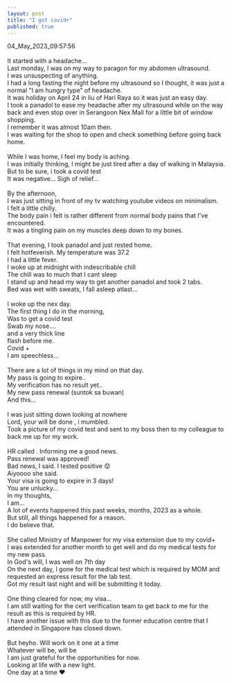 ```yaml
---
layout: post
title: "I got covid+"
published: true
---
```

04_May_2023_09:57:56 
<br>
<br>
It started with a headache...
<br>
Last monday, I was on my way to paragon for my abdomen ultrasound. 
<br>
I was unsuspecting of anything. 
<br>
I had a long fasting the night before my ultrasound so I thought, it was just a normal "I am hungry type" of headache. 
<br>
It was holiday on April 24 in liu of Hari Raya so it was just an easy day.
<br>
I took a panadol to ease my headache after my ultrasound while on the way back and even stop over in Serangoon Nex Mall for a little bit of window shopping. 
<br>
I remember it was almost 10am then.
<br>
I was waiting for the shop to open and check something before going back home.
<br>
<br>
While I was home, I feel my body is aching.
<br>
I was initially thinking, I might be just tired after a day of walking in Malaysia.
<br>
But to be sure, i took a covid test
<br>
It was negative... Sigh of relief...
<br>
<br>
By the afternoon, 
<br>
I was just sitting in front of my tv watching youtube videos on minimalism.
<br>
I felt a little chilly.
<br>
The body pain i felt is rather different from normal body pains that I've encountered.
<br>
It was a tingling pain on my muscles deep down to my bones.
<br>
<br>
That evening, I took panadol and just rested home. 
<br>
I felt hotfeverish. My temperature was 37.2
<br>
I had a little fever.
<br>
I woke up at midnight with indescribable chill
<br>
The chill was to much that I cant sleep
<br>
I stand up and head my way to get another panadol and took 2 tabs.
<br>
Bed was wet with sweats, I fall asleep atlast...
<br>
<br>
I woke up the nex day. 
<br>
The first thing I do in the morning,
<br>
Was to get a covid test
<br>
Swab my nose....
<br>
and a very thick line
<br>
flash before me.
<br>
Covid +
<br>
I am speechless...
<br>
<br>
There are a lot of things in my mind on that day.
<br>
My pass is going to expire..
<br>
My verification has no result yet..
<br>
My new pass renewal (suntok sa buwan)
<br>
And this...
<br>
<br>
I was just sitting down looking at nowhere
<br>
Lord, your will be done , i mumbled.
<br>
Took a picture of my covid test and sent to my boss then to my colleague to back me up for my work. 
<br>
<br>
HR called . Informing me a good news. 
<br>
Pass renewal was approved! 
<br>
Bad news, I said. I tested positive 😟
<br>
Aiyoooo she said. 
<br>
Your visa is going to expire in 3 days! 
<br>
You are unlucky...
<br>
In my thoughts, 
<br>
I am... 
<br>
A lot of events happened this past weeks, months, 2023 as a whole.
<br>
But still, all things happened for a reason.
<br>
I do believe that.
<br>
<br>
She called Ministry of Manpower for my visa extension due to my covid+ 
<br>
I was extended for another month to get well and do my medical tests for my new pass. 
<br>
In God's will, I was well on 7th day
<br>
On the next day, I gone for the medical test which is required by MOM and requested an express result for the lab test.
<br>
Got my result last night and will be submitting it today.
<br>
<br>
One thing cleared for now, my visa...
<br>
I am still waiting for the cert verification team to get back to me for the result as this is required by HR. 
<br>
I have another issue with this due to the former education centre that I attended in Singapore has closed down.
<br>
<br>
But heyho. Will work on it one at a time
<br>
Whatever will be, will be
<br>
I am just grateful for the opportunities for now.
<br>
Looking at life with a new light.
<br>
One day at a time ♥️
